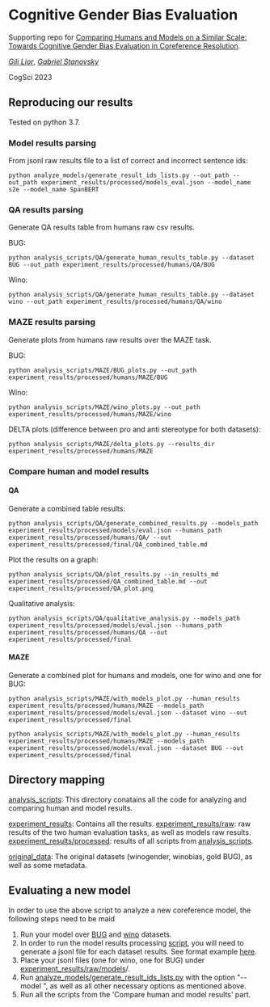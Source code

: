 # Cognitive Gender Bias Evaluation

Supporting repo for [Comparing Humans and Models on a Similar Scale: Towards Cognitive Gender Bias Evaluation in Coreference Resolution](https://arxiv.org/abs/2305.15389).

[<em>Gili Lior</em>](https://gililior.github.io), [<em>Gabriel Stanovsky</em>](https://gabrielstanovsky.github.io/)

CogSci 2023


## Reproducing our results

Tested on python 3.7.


### Model results parsing

From jsonl raw results file to a list of correct and incorrect sentence ids:

`python analyze_models/generate_result_ids_lists.py --out_path --out_path experiment_results/processed/models_eval.json --model_name s2e --model_name SpanBERT`


### QA results parsing
Generate QA results table from humans raw csv results.

BUG:

`python analysis_scripts/QA/generate_human_results_table.py --dataset BUG --out_path experiment_results/processed/humans/QA/BUG`

Wino:

`python analysis_scripts/QA/generate_human_results_table.py --dataset wino --out_path experiment_results/processed/humans/QA/wino`

### MAZE results parsing

Generate plots from humans raw results over the MAZE task.

BUG:

`python analysis_scripts/MAZE/BUG_plots.py --out_path experiment_results/processed/humans/MAZE/BUG`

Wino:

`python analysis_scripts/MAZE/wino_plots.py --out_path experiment_results/processed/humans/MAZE/wino`

DELTA plots (difference between pro and anti stereotype for both datasets):

`python analysis_scripts/MAZE/delta_plots.py --results_dir experiment_results/processed/humans/MAZE`


### Compare human and model results

#### QA
Generate a combined table results:

`python analysis_scripts/QA/generate_combined_results.py --models_path experiment_results/processed/models/eval.json --humans_path experiment_results/processed/humans/QA/ --out experiment_results/processed/final/QA_combined_table.md`

Plot the results on a graph:

`python analysis_scripts/QA/plot_results.py --in_results_md experiment_results/processed/QA_combined_table.md --out experiment_results/processed/QA_plot.png`


Qualitative analysis:

`python analysis_scripts/QA/qualitative_analysis.py --models_path experiment_results/processed/models/eval.json --humans_path experiment_results/processed/humans/QA --out experiment_results/processed/final`

#### MAZE

Generate a combined plot for humans and models, one for wino and one for BUG:

`python analysis_scripts/MAZE/with_models_plot.py --human_results experiment_results/processed/humans/MAZE --models_path experiment_results/processed/models/eval.json --dataset wino --out experiment_results/processed/final`

`python analysis_scripts/MAZE/with_models_plot.py --human_results experiment_results/processed/humans/MAZE --models_path experiment_results/processed/models/eval.json --dataset BUG --out experiment_results/processed/final`


## Directory mapping
[analysis_scripts](analysis_scripts):
This directory conatains all the code for analyzing and comparing human and model results.

[experiment_results](experiment_results): Contains all the results.
[experiment_results/raw](experiment_results/raw): raw results of the two human evaluation tasks, as well as models raw results.
[experiment_results/processed](experiment_results/processed): results of all scripts from [analysis_scripts](analysis_scripts).

[original_data](original_data): The original datasets (winogender, winobias, gold BUG), as well as some metadata. 


## Evaluating a new model
In order to use the above script to analyze a new coreference model, the following steps need to be maid

1. Run your model over [BUG](original_data/gold_BUG.csv) and [wino](original_data/wino_combined.csv) datasets.
2. In order to run the model results processing [script](analyze_models/generate_result_ids_lists.py), you will need to generate a jsonl file for each dataset results. See format example [here](experiment_results/raw/models/s2e/BUG.jsonl).
3. Place your jsonl files (one for wino, one for BUG) under [experiment_results/raw/models](experiment_results/raw/models)/<your-model-name>.
4. Run [analyze_models/generate_result_ids_lists.py](analyze_models/generate_result_ids_lists.py) with the option "--model <your-model-name>", as well as all other necessary options as mentioned above.
5. Run all the scripts from the 'Compare human and model results' part.